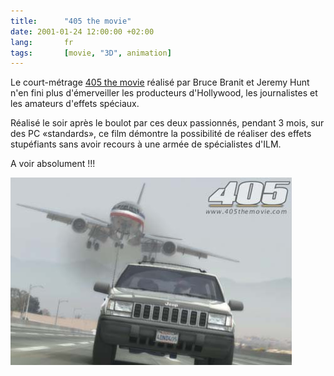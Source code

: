```yaml
---
title:      "405 the movie"
date: 2001-01-24 12:00:00 +02:00
lang:       fr
tags:       [movie, "3D", animation]
---
```


Le court-métrage [405 the movie](http://www.405themovie.com/) réalisé par Bruce Branit et Jeremy Hunt n'en fini plus d'émerveiller les producteurs d'Hollywood, les journalistes et les amateurs d'effets spéciaux.

Réalisé le soir après le boulot par ces deux passionnés, pendant 3 mois, sur des PC «standards», ce film démontre la possibilité de réaliser des effets stupéfiants sans avoir recours à une armée de spécialistes d'ILM.

A voir absolument !!!

![](art38-1.jpg "image 450 x 300")
